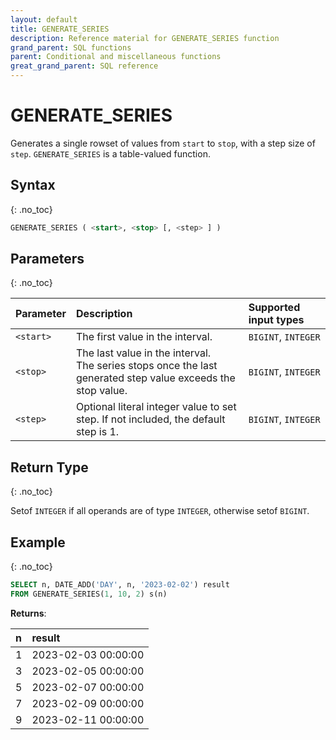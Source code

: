 ```yaml
---
layout: default
title: GENERATE_SERIES
description: Reference material for GENERATE_SERIES function
grand_parent: SQL functions
parent: Conditional and miscellaneous functions
great_grand_parent: SQL reference
---
```


# GENERATE_SERIES
Generates a single rowset of values from `start` to `stop`, with a step size of `step`. `GENERATE_SERIES` is a table-valued function. 

## Syntax
{: .no_toc}

```sql
GENERATE_SERIES ( <start>, <stop> [, <step> ] )
```

## Parameters
{: .no_toc}

| Parameter | Description |Supported input types |
| :--------- |:------------ |:--------- |
| `<start>`  | The first value in the interval. | `BIGINT`, `INTEGER` |
| `<stop>` | The last value in the interval. <br/>The series stops once the last generated step value exceeds the stop value. |  `BIGINT`, `INTEGER` |
| `<step>` | Optional literal integer value to set step. If not included, the default step is 1. | `BIGINT`, `INTEGER` |


## Return Type
{: .no_toc}

Setof `INTEGER` if all operands are of type `INTEGER`, otherwise setof `BIGINT`.


## Example
{: .no_toc}


```sql
SELECT n, DATE_ADD('DAY', n, '2023-02-02') result 
FROM GENERATE_SERIES(1, 10, 2) s(n)
```

**Returns**:

| n | result |
| :--- | :--- |
| 1 | 2023-02-03 00:00:00 |
| 3 | 2023-02-05 00:00:00 |
| 5 | 2023-02-07 00:00:00 |
| 7 | 2023-02-09 00:00:00 |
| 9 | 2023-02-11 00:00:00 |

